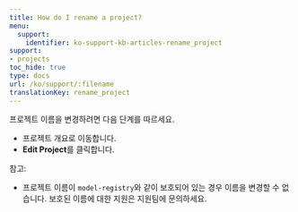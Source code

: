 ```yaml
---
title: How do I rename a project?
menu:
  support:
    identifier: ko-support-kb-articles-rename_project
support:
- projects
toc_hide: true
type: docs
url: /ko/support/:filename
translationKey: rename_project
---
```

프로젝트 이름을 변경하려면 다음 단계를 따르세요.

- 프로젝트 개요로 이동합니다.
- **Edit Project**를 클릭합니다.

참고:

- 프로젝트 이름이 `model-registry`와 같이 보호되어 있는 경우 이름을 변경할 수 없습니다. 보호된 이름에 대한 지원은 지원팀에 문의하세요.
